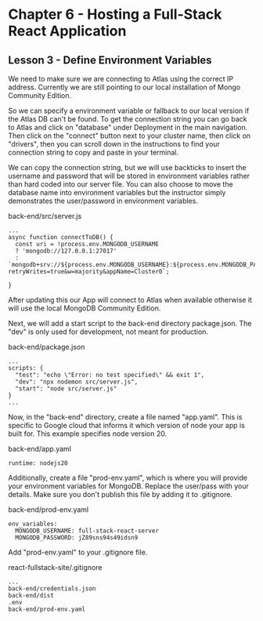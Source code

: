# Chapter 6 - Hosting a Full-Stack React Application
## Lesson 3 - Define Environment Variables

We need to make sure we are connecting to Atlas using the correct IP address. Currently we are still pointing to our local installation of Mongo Community Edition.

So we can specify a environment variable or fallback to our local version if the Atlas DB can't be found. To get the connection string you can go back to Atlas and click on "database" under Deployment in the main navigation. Then click on the "connect" button next to your cluster name, then click on "drivers", then you can scroll down in the instructions to find your connection string to copy and paste in your terminal.

We can copy the connection string, but we will use backticks to insert the username and password that will be stored in environment variables rather than hard coded into our server file. You can also choose to move the database name into environment variables but the instructor simply demonstrates the user/password in environment variables.

back-end/src/server.js
<pre><code>...
async function connectToDB() {
  const uri = !process.env.MONGODB_USERNAME 
  ? 'mongodb://127.0.0.1:27017'
  : `mongodb+srv://${process.env.MONGODB_USERNAME}:${process.env.MONGODB_PASSWORD}$@cluster0.zplzm.mongodb.net/?retryWrites=true&w=majority&appName=Cluster0`;

}
</code></pre>

After updating this our App will connect to Atlas when available otherwise it will use the local MongoDB Community Edition.

Next, we will add a start script to the back-end directory package.json. The "dev" is only used for development, not meant for production.

back-end/package.json
<pre><code>...
scripts: {
  "test": "echo \"Error: no test specified\" && exit 1",
  "dev": "npx nodemon src/server.js",
  "start": "node src/server.js"
}
...
</code></pre>


Now, in the "back-end" directory, create a file named "app.yaml". This is specific to Google cloud that informs it which version of node your app is built for. This example specifies node version 20.

back-end/app.yaml
<pre><code>runtime: nodejs20
</code></pre>

Additionally, create a file "prod-env.yaml", which is where you will provide your environment variables for MongoDB. Replace the user/pass with your details.
Make sure you don't publish this file by adding it to .gitignore.

back-end/prod-env.yaml
<pre><code>env_variables: 
  MONGODB_USERNAME: full-stack-react-server
  MONGODB_PASSWORD: jZ89sns94s49idsn9
</code></pre>

Add "prod-env.yaml" to your .gitignore file.

react-fullstack-site/.gitignore
<pre><code>...
back-end/credentials.json
back-end/dist
.env
back-end/prod-env.yaml
</code></pre>

